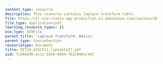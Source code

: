 ```yaml
---
content_type: resource
description: This resource contains laplace transform table.
file: https://ol-ocw-studio-app-production.s3.amazonaws.com/courses/18-03sc-differential-equations-fall-2011/7cd4420bec1158300964f622948ec4d7_MIT18_03SCF11_laptable27.pdf
file_type: application/pdf
learning_resource_types: []
ocw_type: OCWFile
parent_title: 'Laplace Transform: Basics'
parent_type: CourseSection
resourcetype: Document
title: MIT18_03SCF11_laptable27.pdf
uid: 7cd4420b-ec11-5830-0964-f622948ec4d7
---
```

